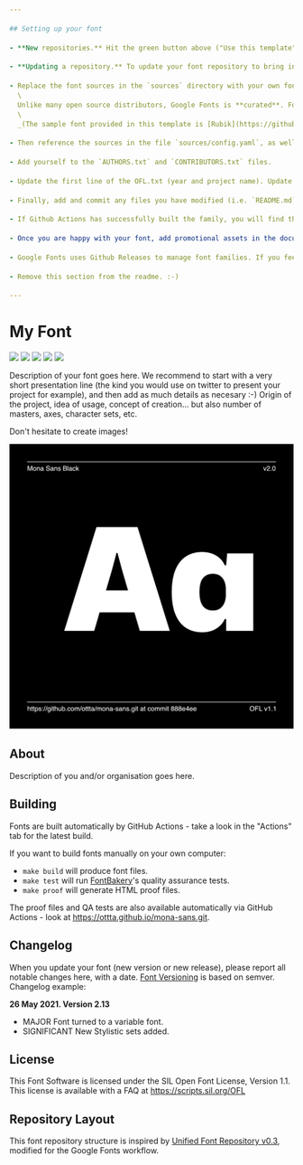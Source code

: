 ```yaml
---

## Setting up your font

- **New repositories.** Hit the green button above ("Use this template") to create your own repository. Please note that a Github Action job will be executed once you've created the repository which will populate the readme. This may take a few minutes. Please wait for this job to complete before pulling the repo to your local system.\*

- **Updating a repository.** To update your font repository to bring in the latest best-practices from the Google Fonts Project Template, run `make update-project-template` from the command line.

- Replace the font sources in the `sources` directory with your own font sources. These sources may be either in Glyphs format or UFO/Designspace formats.\
  \
  Unlike many open source distributors, Google Fonts is **curated**. Fonts shipped to the platform have to match the [Google Fonts Specifications](https://github.com/googlefonts/gf-docs/tree/main/Spec). Please read them carefully.\
  \
  _(The sample font provided in this template is [Rubik](https://github.com/googlefonts/rubik/) by Philipp Hubert, Sebastian Fischer, and contributors.)_

- Then reference the sources in the file `sources/config.yaml`, as well as making any other changes you would like to make based on the instructions in the [Google Fonts Builder documentation](https://github.com/googlefonts/gftools/blob/main/Lib/gftools/builder/__init__.py).

- Add yourself to the `AUTHORS.txt` and `CONTRIBUTORS.txt` files.

- Update the first line of the OFL.txt (year and project name). Update also the Copyright string in the sources, it has to be the same as the OFL.txt. The `.glyphs` file in this repo gives you required base charset and font info.

- Finally, add and commit any files you have modified (i.e. `README.md`, `AUTHORS.txt`, `CONTRIBUTORS.txt`, the font sources, and `sources/config.yaml`) to git, then push to GitHub. Please be aware that Github Actions may take a few minutes to build your font family. It is worthwhile inspecting the progress in the "Actions" tab.

- If Github Actions has successfully built the family, you will find the font binaries in the Actions tab. The official Github Actions documentation provides further [information](https://docs.github.com/en/actions/managing-workflow-runs/downloading-workflow-artifacts).

- Once you are happy with your font, add promotional assets in the documentation directory. Make it different from the pic you use in this README. You can get inspired by existing tweet @googlefonts like: https://twitter.com/googlefonts/status/1415562928657416192.

- Google Fonts uses Github Releases to manage font families. If you feel your font project has hit a milestone, you must create a new release for it. In order to do this, go to the releases page and hit the "Draft a new release button". You must provide a tag number and title which can only be a decimal number e.g 0.100, 1.000 etc. For the body text, mention what has changed since the last release. Once you are done, hit the "Publish release" button. Here is an example which fulfills the requirements, https://github.com/m4rc1e/test-ufr-family/releases/tag/2.019. For more info regarding Github release, please see the official Github Release [documentation](https://docs.github.com/en/repositories/releasing-projects-on-github/managing-releases-in-a-repository). **Please note that Github Actions must be able to build the fonts before you can make a release. Once you have made a release, the fonts and tests assets will be attached to the release automatically. This may take a while since the fonts and tests will be built from scratch so please be patient.**

- Remove this section from the readme. :-)

---
```


# My Font

[![][fontbakery]](https://ottta.github.io/mona-sans.git/fontbakery/fontbakery-report.html)
[![][universal]](https://ottta.github.io/mona-sans.git/fontbakery/fontbakery-report.html)
[![][gf profile]](https://ottta.github.io/mona-sans.git/fontbakery/fontbakery-report.html)
[![][outline correctness]](https://ottta.github.io/mona-sans.git/fontbakery/fontbakery-report.html)
[![][shaping]](https://ottta.github.io/mona-sans.git/fontbakery/fontbakery-report.html)

[fontbakery]: https://img.shields.io/endpoint?url=https%3A%2F%2Fraw.githubusercontent.com%2Fottta%2Fmona-sans.git%2Fgh-pages%2Fbadges%2Foverall.json
[gf profile]: https://img.shields.io/endpoint?url=https%3A%2F%2Fraw.githubusercontent.com%2Fottta%2Fmona-sans.git%2Fgh-pages%2Fbadges%2FGoogleFonts.json
[outline correctness]: https://img.shields.io/endpoint?url=https%3A%2F%2Fraw.githubusercontent.com%2Fottta%2Fmona-sans.git%2Fgh-pages%2Fbadges%2FOutlineCorrectnessChecks.json
[shaping]: https://img.shields.io/endpoint?url=https%3A%2F%2Fraw.githubusercontent.com%2Fottta%2Fmona-sans.git%2Fgh-pages%2Fbadges%2FShapingChecks.json
[universal]: https://img.shields.io/endpoint?url=https%3A%2F%2Fraw.githubusercontent.com%2Fottta%2Fmona-sans.git%2Fgh-pages%2Fbadges%2FUniversal.json

Description of your font goes here. We recommend to start with a very short presentation line (the kind you would use on twitter to present your project for example), and then add as much details as necesary :-) Origin of the project, idea of usage, concept of creation… but also number of masters, axes, character sets, etc.

Don't hesitate to create images!

![Sample Image](documentation/image1.png)

## About

Description of you and/or organisation goes here.

## Building

Fonts are built automatically by GitHub Actions - take a look in the "Actions" tab for the latest build.

If you want to build fonts manually on your own computer:

- `make build` will produce font files.
- `make test` will run [FontBakery](https://github.com/googlefonts/fontbakery)'s quality assurance tests.
- `make proof` will generate HTML proof files.

The proof files and QA tests are also available automatically via GitHub Actions - look at https://ottta.github.io/mona-sans.git.

## Changelog

When you update your font (new version or new release), please report all notable changes here, with a date.
[Font Versioning](https://github.com/googlefonts/gf-docs/tree/main/Spec#font-versioning) is based on semver.
Changelog example:

**26 May 2021. Version 2.13**

- MAJOR Font turned to a variable font.
- SIGNIFICANT New Stylistic sets added.

## License

This Font Software is licensed under the SIL Open Font License, Version 1.1.
This license is available with a FAQ at
https://scripts.sil.org/OFL

## Repository Layout

This font repository structure is inspired by [Unified Font Repository v0.3](https://github.com/unified-font-repository/Unified-Font-Repository), modified for the Google Fonts workflow.
